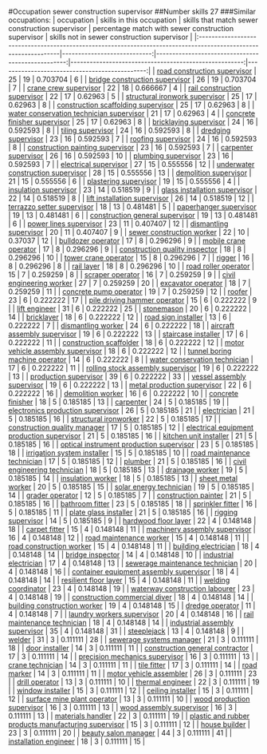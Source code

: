 #Occupation sewer construction supervisor
##Number skills 27
###Similar occupations:
| occupation                                                                                                      |   skills in this occupation |   skills that match sewer construction supervisor |   percentage match with sewer construction supervisor |   skills not in sewer construction supervisor |
|:----------------------------------------------------------------------------------------------------------------|----------------------------:|--------------------------------------------------:|------------------------------------------------------:|----------------------------------------------:|
| [road construction supervisor](road_construction_supervisor.md)                                                 |                          25 |                                                19 |                                              0.703704 |                                             6 |
| [bridge construction supervisor](bridge_construction_supervisor.md)                                             |                          26 |                                                19 |                                              0.703704 |                                             7 |
| [crane crew supervisor](crane_crew_supervisor.md)                                                               |                          22 |                                                18 |                                              0.666667 |                                             4 |
| [rail construction supervisor](rail_construction_supervisor.md)                                                 |                          22 |                                                17 |                                              0.62963  |                                             5 |
| [structural ironwork supervisor](structural_ironwork_supervisor.md)                                             |                          25 |                                                17 |                                              0.62963  |                                             8 |
| [construction scaffolding supervisor](construction_scaffolding_supervisor.md)                                   |                          25 |                                                17 |                                              0.62963  |                                             8 |
| [water conservation technician supervisor](water_conservation_technician_supervisor.md)                         |                          21 |                                                17 |                                              0.62963  |                                             4 |
| [concrete finisher supervisor](concrete_finisher_supervisor.md)                                                 |                          25 |                                                17 |                                              0.62963  |                                             8 |
| [bricklaying supervisor](bricklaying_supervisor.md)                                                             |                          24 |                                                16 |                                              0.592593 |                                             8 |
| [tiling supervisor](tiling_supervisor.md)                                                                       |                          24 |                                                16 |                                              0.592593 |                                             8 |
| [dredging supervisor](dredging_supervisor.md)                                                                   |                          23 |                                                16 |                                              0.592593 |                                             7 |
| [roofing supervisor](roofing_supervisor.md)                                                                     |                          24 |                                                16 |                                              0.592593 |                                             8 |
| [construction painting supervisor](construction_painting_supervisor.md)                                         |                          23 |                                                16 |                                              0.592593 |                                             7 |
| [carpenter supervisor](carpenter_supervisor.md)                                                                 |                          26 |                                                16 |                                              0.592593 |                                            10 |
| [plumbing supervisor](plumbing_supervisor.md)                                                                   |                          23 |                                                16 |                                              0.592593 |                                             7 |
| [electrical supervisor](electrical_supervisor.md)                                                               |                          27 |                                                15 |                                              0.555556 |                                            12 |
| [underwater construction supervisor](underwater_construction_supervisor.md)                                     |                          28 |                                                15 |                                              0.555556 |                                            13 |
| [demolition supervisor](demolition_supervisor.md)                                                               |                          21 |                                                15 |                                              0.555556 |                                             6 |
| [plastering supervisor](plastering_supervisor.md)                                                               |                          19 |                                                15 |                                              0.555556 |                                             4 |
| [insulation supervisor](insulation_supervisor.md)                                                               |                          23 |                                                14 |                                              0.518519 |                                             9 |
| [glass installation supervisor](glass_installation_supervisor.md)                                               |                          22 |                                                14 |                                              0.518519 |                                             8 |
| [lift installation supervisor](lift_installation_supervisor.md)                                                 |                          26 |                                                14 |                                              0.518519 |                                            12 |
| [terrazzo setter supervisor](terrazzo_setter_supervisor.md)                                                     |                          18 |                                                13 |                                              0.481481 |                                             5 |
| [paperhanger supervisor](paperhanger_supervisor.md)                                                             |                          19 |                                                13 |                                              0.481481 |                                             6 |
| [construction general supervisor](construction_general_supervisor.md)                                           |                          19 |                                                13 |                                              0.481481 |                                             6 |
| [power lines supervisor](power_lines_supervisor.md)                                                             |                          23 |                                                11 |                                              0.407407 |                                            12 |
| [dismantling supervisor](dismantling_supervisor.md)                                                             |                          20 |                                                11 |                                              0.407407 |                                             9 |
| [sewer construction worker](sewer_construction_worker.md)                                                       |                          22 |                                                10 |                                              0.37037  |                                            12 |
| [bulldozer operator](bulldozer_operator.md)                                                                     |                          17 |                                                 8 |                                              0.296296 |                                             9 |
| [mobile crane operator](mobile_crane_operator.md)                                                               |                          17 |                                                 8 |                                              0.296296 |                                             9 |
| [construction quality inspector](construction_quality_inspector.md)                                             |                          18 |                                                 8 |                                              0.296296 |                                            10 |
| [tower crane operator](tower_crane_operator.md)                                                                 |                          15 |                                                 8 |                                              0.296296 |                                             7 |
| [rigger](rigger.md)                                                                                             |                          16 |                                                 8 |                                              0.296296 |                                             8 |
| [rail layer](rail_layer.md)                                                                                     |                          18 |                                                 8 |                                              0.296296 |                                            10 |
| [road roller operator](road_roller_operator.md)                                                                 |                          15 |                                                 7 |                                              0.259259 |                                             8 |
| [scraper operator](scraper_operator.md)                                                                         |                          16 |                                                 7 |                                              0.259259 |                                             9 |
| [civil engineering worker](civil_engineering_worker.md)                                                         |                          27 |                                                 7 |                                              0.259259 |                                            20 |
| [excavator operator](excavator_operator.md)                                                                     |                          18 |                                                 7 |                                              0.259259 |                                            11 |
| [concrete pump operator](concrete_pump_operator.md)                                                             |                          19 |                                                 7 |                                              0.259259 |                                            12 |
| [roofer](roofer.md)                                                                                             |                          23 |                                                 6 |                                              0.222222 |                                            17 |
| [pile driving hammer operator](pile_driving_hammer_operator.md)                                                 |                          15 |                                                 6 |                                              0.222222 |                                             9 |
| [lift engineer](lift_engineer.md)                                                                               |                          31 |                                                 6 |                                              0.222222 |                                            25 |
| [stonemason](stonemason.md)                                                                                     |                          20 |                                                 6 |                                              0.222222 |                                            14 |
| [bricklayer](bricklayer.md)                                                                                     |                          18 |                                                 6 |                                              0.222222 |                                            12 |
| [road sign installer](road_sign_installer.md)                                                                   |                          13 |                                                 6 |                                              0.222222 |                                             7 |
| [dismantling worker](dismantling_worker.md)                                                                     |                          24 |                                                 6 |                                              0.222222 |                                            18 |
| [aircraft assembly supervisor](aircraft_assembly_supervisor.md)                                                 |                          19 |                                                 6 |                                              0.222222 |                                            13 |
| [staircase installer](staircase_installer.md)                                                                   |                          17 |                                                 6 |                                              0.222222 |                                            11 |
| [construction scaffolder](construction_scaffolder.md)                                                           |                          18 |                                                 6 |                                              0.222222 |                                            12 |
| [motor vehicle assembly supervisor](motor_vehicle_assembly_supervisor.md)                                       |                          18 |                                                 6 |                                              0.222222 |                                            12 |
| [tunnel boring machine operator](tunnel_boring_machine_operator.md)                                             |                          14 |                                                 6 |                                              0.222222 |                                             8 |
| [water conservation technician](water_conservation_technician.md)                                               |                          17 |                                                 6 |                                              0.222222 |                                            11 |
| [rolling stock assembly supervisor](rolling_stock_assembly_supervisor.md)                                       |                          19 |                                                 6 |                                              0.222222 |                                            13 |
| [production supervisor](production_supervisor.md)                                                               |                          39 |                                                 6 |                                              0.222222 |                                            33 |
| [vessel assembly supervisor](vessel_assembly_supervisor.md)                                                     |                          19 |                                                 6 |                                              0.222222 |                                            13 |
| [metal production supervisor](metal_production_supervisor.md)                                                   |                          22 |                                                 6 |                                              0.222222 |                                            16 |
| [demolition worker](demolition_worker.md)                                                                       |                          16 |                                                 6 |                                              0.222222 |                                            10 |
| [concrete finisher](concrete_finisher.md)                                                                       |                          18 |                                                 5 |                                              0.185185 |                                            13 |
| [carpenter](carpenter.md)                                                                                       |                          24 |                                                 5 |                                              0.185185 |                                            19 |
| [electronics production supervisor](electronics_production_supervisor.md)                                       |                          26 |                                                 5 |                                              0.185185 |                                            21 |
| [electrician](electrician.md)                                                                                   |                          21 |                                                 5 |                                              0.185185 |                                            16 |
| [structural ironworker](structural_ironworker.md)                                                               |                          22 |                                                 5 |                                              0.185185 |                                            17 |
| [construction quality manager](construction_quality_manager.md)                                                 |                          17 |                                                 5 |                                              0.185185 |                                            12 |
| [electrical equipment production supervisor](electrical_equipment_production_supervisor.md)                     |                          21 |                                                 5 |                                              0.185185 |                                            16 |
| [kitchen unit installer](kitchen_unit_installer.md)                                                             |                          21 |                                                 5 |                                              0.185185 |                                            16 |
| [optical instrument production supervisor](optical_instrument_production_supervisor.md)                         |                          23 |                                                 5 |                                              0.185185 |                                            18 |
| [irrigation system installer](irrigation_system_installer.md)                                                   |                          15 |                                                 5 |                                              0.185185 |                                            10 |
| [road maintenance technician](road_maintenance_technician.md)                                                   |                          17 |                                                 5 |                                              0.185185 |                                            12 |
| [plumber](plumber.md)                                                                                           |                          21 |                                                 5 |                                              0.185185 |                                            16 |
| [civil engineering technician](civil_engineering_technician.md)                                                 |                          18 |                                                 5 |                                              0.185185 |                                            13 |
| [drainage worker](drainage_worker.md)                                                                           |                          19 |                                                 5 |                                              0.185185 |                                            14 |
| [insulation worker](insulation_worker.md)                                                                       |                          18 |                                                 5 |                                              0.185185 |                                            13 |
| [sheet metal worker](sheet_metal_worker.md)                                                                     |                          20 |                                                 5 |                                              0.185185 |                                            15 |
| [solar energy technician](solar_energy_technician.md)                                                           |                          19 |                                                 5 |                                              0.185185 |                                            14 |
| [grader operator](grader_operator.md)                                                                           |                          12 |                                                 5 |                                              0.185185 |                                             7 |
| [construction painter](construction_painter.md)                                                                 |                          21 |                                                 5 |                                              0.185185 |                                            16 |
| [bathroom fitter](bathroom_fitter.md)                                                                           |                          23 |                                                 5 |                                              0.185185 |                                            18 |
| [sprinkler fitter](sprinkler_fitter.md)                                                                         |                          16 |                                                 5 |                                              0.185185 |                                            11 |
| [plate glass installer](plate_glass_installer.md)                                                               |                          21 |                                                 5 |                                              0.185185 |                                            16 |
| [rigging supervisor](rigging_supervisor.md)                                                                     |                          14 |                                                 5 |                                              0.185185 |                                             9 |
| [hardwood floor layer](hardwood_floor_layer.md)                                                                 |                          22 |                                                 4 |                                              0.148148 |                                            18 |
| [carpet fitter](carpet_fitter.md)                                                                               |                          15 |                                                 4 |                                              0.148148 |                                            11 |
| [machinery assembly supervisor](machinery_assembly_supervisor.md)                                               |                          16 |                                                 4 |                                              0.148148 |                                            12 |
| [road maintenance worker](road_maintenance_worker.md)                                                           |                          15 |                                                 4 |                                              0.148148 |                                            11 |
| [road construction worker](road_construction_worker.md)                                                         |                          15 |                                                 4 |                                              0.148148 |                                            11 |
| [building electrician](building_electrician.md)                                                                 |                          18 |                                                 4 |                                              0.148148 |                                            14 |
| [bridge inspector](bridge_inspector.md)                                                                         |                          14 |                                                 4 |                                              0.148148 |                                            10 |
| [industrial electrician](industrial_electrician.md)                                                             |                          17 |                                                 4 |                                              0.148148 |                                            13 |
| [sewerage maintenance technician](sewerage_maintenance_technician.md)                                           |                          20 |                                                 4 |                                              0.148148 |                                            16 |
| [container equipment assembly supervisor](container_equipment_assembly_supervisor.md)                           |                          18 |                                                 4 |                                              0.148148 |                                            14 |
| [resilient floor layer](resilient_floor_layer.md)                                                               |                          15 |                                                 4 |                                              0.148148 |                                            11 |
| [welding coordinator](welding_coordinator.md)                                                                   |                          23 |                                                 4 |                                              0.148148 |                                            19 |
| [waterway construction labourer](waterway_construction_labourer.md)                                             |                          23 |                                                 4 |                                              0.148148 |                                            19 |
| [construction commercial diver](construction_commercial_diver.md)                                               |                          18 |                                                 4 |                                              0.148148 |                                            14 |
| [building construction worker](building_construction_worker.md)                                                 |                          19 |                                                 4 |                                              0.148148 |                                            15 |
| [dredge operator](dredge_operator.md)                                                                           |                          11 |                                                 4 |                                              0.148148 |                                             7 |
| [laundry workers supervisor](laundry_workers_supervisor.md)                                                     |                          20 |                                                 4 |                                              0.148148 |                                            16 |
| [rail maintenance technician](rail_maintenance_technician.md)                                                   |                          18 |                                                 4 |                                              0.148148 |                                            14 |
| [industrial assembly supervisor](industrial_assembly_supervisor.md)                                             |                          35 |                                                 4 |                                              0.148148 |                                            31 |
| [steeplejack](steeplejack.md)                                                                                   |                          13 |                                                 4 |                                              0.148148 |                                             9 |
| [welder](welder.md)                                                                                             |                          31 |                                                 3 |                                              0.111111 |                                            28 |
| [sewerage systems manager](sewerage_systems_manager.md)                                                         |                          21 |                                                 3 |                                              0.111111 |                                            18 |
| [door installer](door_installer.md)                                                                             |                          14 |                                                 3 |                                              0.111111 |                                            11 |
| [construction general contractor](construction_general_contractor.md)                                           |                          17 |                                                 3 |                                              0.111111 |                                            14 |
| [precision mechanics supervisor](precision_mechanics_supervisor.md)                                             |                          16 |                                                 3 |                                              0.111111 |                                            13 |
| [crane technician](crane_technician.md)                                                                         |                          14 |                                                 3 |                                              0.111111 |                                            11 |
| [tile fitter](tile_fitter.md)                                                                                   |                          17 |                                                 3 |                                              0.111111 |                                            14 |
| [road marker](road_marker.md)                                                                                   |                          14 |                                                 3 |                                              0.111111 |                                            11 |
| [motor vehicle assembler](motor_vehicle_assembler.md)                                                           |                          26 |                                                 3 |                                              0.111111 |                                            23 |
| [drill operator](drill_operator.md)                                                                             |                          13 |                                                 3 |                                              0.111111 |                                            10 |
| [thermal engineer](thermal_engineer.md)                                                                         |                          22 |                                                 3 |                                              0.111111 |                                            19 |
| [window installer](window_installer.md)                                                                         |                          15 |                                                 3 |                                              0.111111 |                                            12 |
| [ceiling installer](ceiling_installer.md)                                                                       |                          15 |                                                 3 |                                              0.111111 |                                            12 |
| [surface mine plant operator](surface_mine_plant_operator.md)                                                   |                          13 |                                                 3 |                                              0.111111 |                                            10 |
| [wood production supervisor](wood_production_supervisor.md)                                                     |                          16 |                                                 3 |                                              0.111111 |                                            13 |
| [wood assembly supervisor](wood_assembly_supervisor.md)                                                         |                          16 |                                                 3 |                                              0.111111 |                                            13 |
| [materials handler](materials_handler.md)                                                                       |                          22 |                                                 3 |                                              0.111111 |                                            19 |
| [plastic and rubber products manufacturing supervisor](plastic_and_rubber_products_manufacturing_supervisor.md) |                          15 |                                                 3 |                                              0.111111 |                                            12 |
| [house builder](house_builder.md)                                                                               |                          23 |                                                 3 |                                              0.111111 |                                            20 |
| [beauty salon manager](beauty_salon_manager.md)                                                                 |                          44 |                                                 3 |                                              0.111111 |                                            41 |
| [installation engineer](installation_engineer.md)                                                               |                          18 |                                                 3 |                                              0.111111 |                                            15 |
